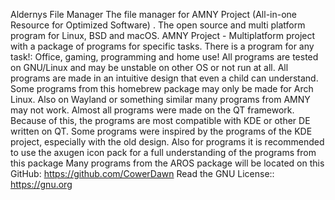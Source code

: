 Aldernys File Manager 
The file manager for AMNY Project (All-in-one Resource for Optimized Software) . 
The open source and multi platform program for Linux, BSD and macOS. AMNY Project - Multiplatform project with a package of programs for specific tasks. There is a program for any task!: Office, gaming, programming and home use! All programs are tested on GNU/Linux and may be unstable on other OS or not run at all. All programs are made in an intuitive design that even a child can understand. Some programs from this homebrew package may only be made for Arch Linux. Also on Wayland or something similar many programs from AMNY may not work. Almost all programs were made on the QT framework. Because of this, the programs are most compatible with KDE or other DE written on QT. Some programs were inspired by the programs of the KDE project, especially with the old design. Also for programs it is recommended to use the axugen icon pack for a full understanding of the programs from this package 
Many programs from the AROS package will be located on this GitHub: https://github.com/CowerDawn 
Read the GNU License:: https://gnu.org
